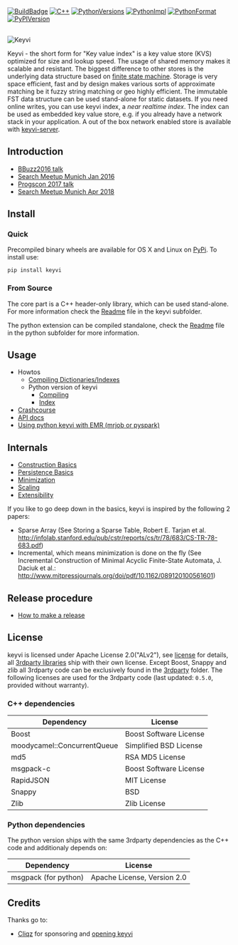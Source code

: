 ##
[![BuildBadge](https://github.com/KeyviDev/keyvi/workflows/Build%20keyvi/badge.svg)](https://github.com/KeyviDev/keyvi/actions)
[![C++](https://img.shields.io/badge/C%2B%2B-17-blue.svg)](/keyvi/README.md)
[![PythonVersions](https://img.shields.io/pypi/pyversions/keyvi.svg)](https://pypi.python.org/pypi/keyvi/)
[![PythonImpl](https://img.shields.io/pypi/implementation/keyvi.svg)](https://pypi.python.org/pypi/keyvi/)
[![PythonFormat](https://img.shields.io/pypi/format/keyvi.svg)](https://pypi.python.org/pypi/keyvi/)
[![PyPIVersion](https://img.shields.io/pypi/v/keyvi.svg)](https://pypi.python.org/pypi/keyvi/)

##
![Keyvi](/doc/images/keyvi-small.png)

Keyvi - the short form for "Key value index" is a key value store (KVS) optimized for size and lookup speed. The usage of shared memory makes it scalable and resistant. The biggest difference to other stores is the underlying data structure based on [finite state machine](https://en.wikipedia.org/wiki/Finite-state_machine). Storage is very space efficient, fast and by design makes various sorts of approximate matching be it fuzzy string matching or geo highly efficient. The immutable FST data structure can be used stand-alone for static datasets. If you need online writes, you can use keyvi index, a _near realtime index_. The index can be used as embedded key value store, e.g. if you already have a network stack in your application. A out of the box network enabled store is available with [keyvi-server](https://github.com/KeyviDev/keyvi-server).

## Introduction

  * [BBuzz2016 talk](https://www.youtube.com/watch?v=GBjisdmHe4g)
  * [Search Meetup Munich Jan 2016](http://www.slideshare.net/HendrikMuhs/keyvi-the-key-value-index-cliqz)
  * [Progscon 2017 talk](https://www.infoq.com/presentations/keyvi)
  * [Search Meetup Munich Apr 2018](https://cdn.jsdelivr.net/gh/KeyviDev/keyvi/doc/presentations/searchmuc_apr_2018/keyvi-presentation-search-meetup-2018.svg#1_0)

## Install

### Quick

Precompiled binary wheels are available for OS X and Linux on [PyPi](https://pypi.python.org/pypi/keyvi). To install use:

    pip install keyvi

### From Source

The core part is a C++ header-only library, which can be used stand-alone. For more information check the [Readme](/keyvi/README.md) file in the keyvi subfolder.

The python extension can be compiled standalone, check the [Readme](/python/README.md) file in the python subfolder for more information.


## Usage

  * Howtos
    * [Compiling Dictionaries/Indexes](/doc/usage/Building%20keyvi%20dictionaries.md)
    * Python version of keyvi
      * [Compiling](/doc/usage/Building%20keyvi%20dictionaries%20with%20python.md)
      * [Index](/doc/usage/Keyvi%20Index%20with%20python.md)
  * [Crashcourse](/doc/usage/Crashcourse.md)
  * [API docs](https://keyvidev.github.io/keyvi/index.html)
  * [Using python keyvi with EMR (mrjob or pyspark)](/doc/usage/Using%20pykeyvi%20in%20EMR.md)

## Internals

  * [Construction Basics](/doc/algorithm/Construction-Basics.md)
  * [Persistence Basics](/doc/algorithm/Persistence-Basics.md)
  * [Minimization](/doc/algorithm/Minimization.md)
  * [Scaling](/doc/algorithm/Scaling.md)
  * [Extensibility](/doc/algorithm/Extensibility.md)

If you like to go deep down in the basics, keyvi is inspired by the following 2 papers:

  * Sparse Array (See Storing a Sparse Table, Robert E. Tarjan et al. http://infolab.stanford.edu/pub/cstr/reports/cs/tr/78/683/CS-TR-78-683.pdf)
  * Incremental, which means minimization is done on the fly (See Incremental Construction of Minimal Acyclic Finite-State Automata, J. Daciuk et al.: http://www.mitpressjournals.org/doi/pdf/10.1162/089120100561601)

## Release procedure
  * [How to make a release](doc/RELEASE_PROCESS.md)

## License

keyvi is licensed under Apache License 2.0("ALv2"), see [license](LICENSE) for details, all [3rdparty libraries](/keyvi/3rdparty) ship with their own license. Except Boost, Snappy and zlib all 3rdparty code can be exclusively found in the [3rdparty](/keyvi/3rdparty) folder. The following licenses are used for the 3rdparty code (last updated: `0.5.0`, provided without warranty).

### C++ dependencies

| Dependency                  | License                 |
| --------------------------- | ----------------------- |
| Boost                       | Boost Software License  |
| moodycamel::ConcurrentQueue | Simplified BSD License  |
| md5                         | RSA MD5 License         |
| msgpack-c                   | Boost Software License  |
| RapidJSON                   | MIT License             |
| Snappy                      | BSD                     |
| Zlib                        | Zlib License            |


### Python dependencies

The python version ships with the same 3rdparty dependencies as the C++ code and additionaly depends on:

| Dependency                  | License                      |
| --------------------------- | ---------------------------- |
| msgpack (for python)        | Apache License, Version 2.0  |


## Credits

Thanks go to:

 - [Cliqz](https://cliqz.com/) for sponsoring and [opening keyvi](https://cliqz.com/en/magazine/cliqzs-major-open-source-contribution-keyvi-key-value-index)

